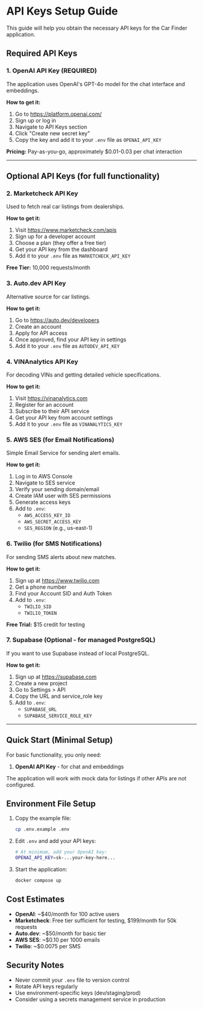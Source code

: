# API Keys Setup Guide

This guide will help you obtain the necessary API keys for the Car Finder application.

## Required API Keys

### 1. OpenAI API Key (REQUIRED)
The application uses OpenAI's GPT-4o model for the chat interface and embeddings.

**How to get it:**
1. Go to https://platform.openai.com/
2. Sign up or log in
3. Navigate to API Keys section
4. Click "Create new secret key"
5. Copy the key and add it to your `.env` file as `OPENAI_API_KEY`

**Pricing:** Pay-as-you-go, approximately $0.01-0.03 per chat interaction

---

## Optional API Keys (for full functionality)

### 2. Marketcheck API Key
Used to fetch real car listings from dealerships.

**How to get it:**
1. Visit https://www.marketcheck.com/apis
2. Sign up for a developer account
3. Choose a plan (they offer a free tier)
4. Get your API key from the dashboard
5. Add it to your `.env` file as `MARKETCHECK_API_KEY`

**Free Tier:** 10,000 requests/month

### 3. Auto.dev API Key
Alternative source for car listings.

**How to get it:**
1. Go to https://auto.dev/developers
2. Create an account
3. Apply for API access
4. Once approved, find your API key in settings
5. Add it to your `.env` file as `AUTODEV_API_KEY`

### 4. VINAnalytics API Key
For decoding VINs and getting detailed vehicle specifications.

**How to get it:**
1. Visit https://vinanalytics.com
2. Register for an account
3. Subscribe to their API service
4. Get your API key from account settings
5. Add it to your `.env` file as `VINANALYTICS_KEY`

### 5. AWS SES (for Email Notifications)
Simple Email Service for sending alert emails.

**How to get it:**
1. Log in to AWS Console
2. Navigate to SES service
3. Verify your sending domain/email
4. Create IAM user with SES permissions
5. Generate access keys
6. Add to `.env`:
   - `AWS_ACCESS_KEY_ID`
   - `AWS_SECRET_ACCESS_KEY`
   - `SES_REGION` (e.g., us-east-1)

### 6. Twilio (for SMS Notifications)
For sending SMS alerts about new matches.

**How to get it:**
1. Sign up at https://www.twilio.com
2. Get a phone number
3. Find your Account SID and Auth Token
4. Add to `.env`:
   - `TWILIO_SID`
   - `TWILIO_TOKEN`

**Free Trial:** $15 credit for testing

### 7. Supabase (Optional - for managed PostgreSQL)
If you want to use Supabase instead of local PostgreSQL.

**How to get it:**
1. Sign up at https://supabase.com
2. Create a new project
3. Go to Settings > API
4. Copy the URL and service_role key
5. Add to `.env`:
   - `SUPABASE_URL`
   - `SUPABASE_SERVICE_ROLE_KEY`

---

## Quick Start (Minimal Setup)

For basic functionality, you only need:
1. **OpenAI API Key** - for chat and embeddings

The application will work with mock data for listings if other APIs are not configured.

## Environment File Setup

1. Copy the example file:
   ```bash
   cp .env.example .env
   ```

2. Edit `.env` and add your API keys:
   ```bash
   # At minimum, add your OpenAI key:
   OPENAI_API_KEY=sk-...your-key-here...
   ```

3. Start the application:
   ```bash
   docker compose up
   ```

## Cost Estimates

- **OpenAI**: ~$40/month for 100 active users
- **Marketcheck**: Free tier sufficient for testing, $199/month for 50k requests
- **Auto.dev**: ~$50/month for basic tier
- **AWS SES**: ~$0.10 per 1000 emails
- **Twilio**: ~$0.0075 per SMS

## Security Notes

- Never commit your `.env` file to version control
- Rotate API keys regularly
- Use environment-specific keys (dev/staging/prod)
- Consider using a secrets management service in production 